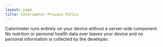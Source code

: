 ```yaml
---
layout: page
title: Calorimeter Privacy Policy
---
```


Calorimeter runs entirely on your device without a server-side component.
No nutrition or personal health data ever leaves your device and no personal
information is collected by the developer.